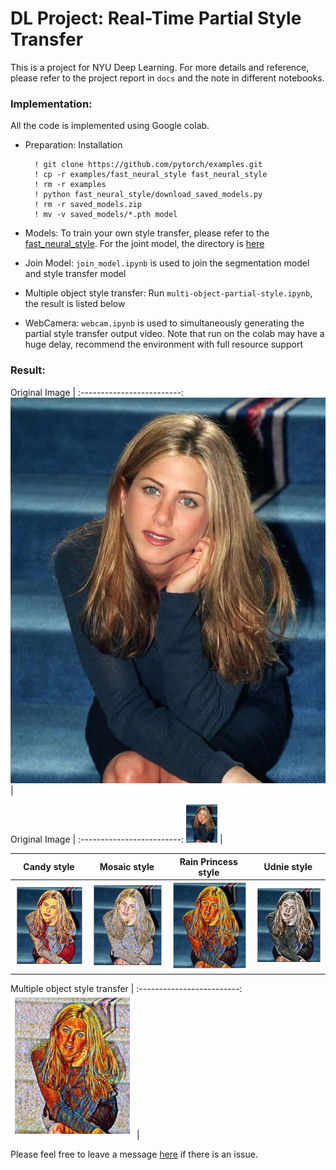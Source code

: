 # DL Project: Real-Time Partial Style Transfer

This is a project for NYU Deep Learning. For more details and reference, please refer to the project report in `docs` and the note in different notebooks.

### Implementation:
All the code is implemented using Google colab.

* Preparation:
	Installation

		! git clone https://github.com/pytorch/examples.git 
		! cp -r examples/fast_neural_style fast_neural_style
		! rm -r examples
		! python fast_neural_style/download_saved_models.py
		! rm -r saved_models.zip
		! mv -v saved_models/*.pth model

* Models:
	To train your own style transfer, please refer to the [fast_neural_style](https://github.com/pytorch/examples/tree/master/fast_neural_style). For the joint model, the directory is [here](https://drive.google.com/drive/folders/1wDD0tb_XEsH0lpKYnod812UG0iImFnQ4)

* Join Model:
	`join_model.ipynb` is used to join the segmentation model and style transfer model

* Multiple object style transfer:
	Run `multi-object-partial-style.ipynb`, the result is listed below

* WebCamera:
	`webcam.ipynb` is used to simultaneously generating the partial style transfer output video. Note that run on the colab may have a huge delay, recommend the environment with full resource support

### Result:
Original Image             |
:-------------------------:
![](https://github.com/samsh19/DL_project/blob/main/data/jennifer.jpeg?raw=true)  |

Original Image             |
:-------------------------:
<img src="https://github.com/samsh19/DL_project/blob/main/data/jennifer.jpeg?raw=true" alt="drawing" width="50"/>  |

Candy style             |Mosaic style             |Rain Princess style             |Udnie style             
:-------------------------:|:-------------------------:|:-------------------------:|:-------------------------:
![](https://github.com/samsh19/DL_project/blob/main/result/candy.png?raw=true)  |  ![](https://github.com/samsh19/DL_project/blob/main/result/mosaic.png?raw=true)  |  ![](https://github.com/samsh19/DL_project/blob/main/result/rain_princess.png?raw=true)  |  ![](https://github.com/samsh19/DL_project/blob/main/result/udnie.png?raw=true)  |

Multiple object style transfer             |
:-------------------------:
![](https://github.com/samsh19/DL_project/blob/main/result/multi_obj.png?raw=true)  |

Please feel free to leave a message [here](https://github.com/samsh19/DL_project/issues) if there is an issue.